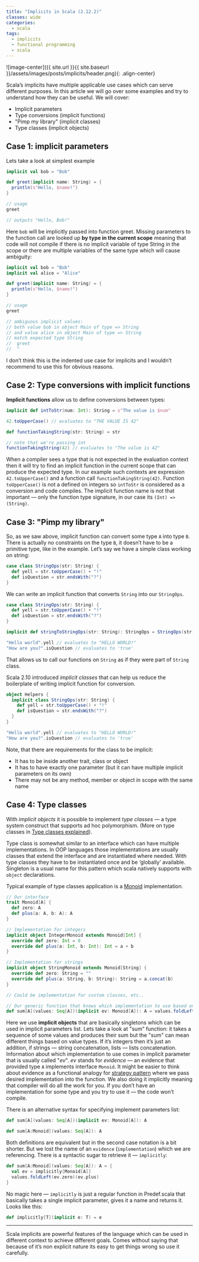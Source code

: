 ```yaml
---
title: "Implicits in Scala (2.12.2)"
classes: wide
categories:
  - scala
tags:
  - implicits
  - functional programming
  - scala
---
```


![image-center]({{ site.url }}{{ site.baseurl }}/assets/images/posts/implicits/header.png){: .align-center}

Scala’s implicits have multiple applicable use cases which can serve different purposes. In this article we will go over some examples and try to understand how they can be useful. We will cover:

* Implicit parameters
* Type conversions (implicit functions)
* "Pimp my library" (implicit classes)
* Type classes (implicit objects)

## Case 1: implicit parameters
Lets take a look at simplest example

```scala
implicit val bob = "Bob"

def greet(implicit name: String) = {
  println(s"Hello, $name!")
}

// usage
greet

// outputs "Hello, Bob!"
```

Here `bob` will be implicitly passed into function greet. Missing parameters to the function call are looked up **by type in the current scope** meaning that code will not compile if there is no implicit variable of type String in the scope or there are multiple variables of the same type which will cause ambiguity:

```scala
implicit val bob = "Bob"
implicit val alice = "Alice"

def greet(implicit name: String) = {
  println(s"Hello, $name!")
}

// usage
greet

// ambiguous implicit values:
// both value bob in object Main of type => String
// and value alice in object Main of type => String
// match expected type String
//  greet
//  ^
```

I don’t think this is the indented use case for implicits and I wouldn’t recommend to use this for obvious reasons.

## Case 2: Type conversions with implicit functions
**Implicit functions** allow us to define conversions between types:

```scala
implicit def intToStr(num: Int): String = s"The value is $num"

42.toUpperCase() // evaluates to "THE VALUE IS 42"

def functionTakingString(str: String) = str

// note that we're passing int
functionTakingString(42) // evaluates to "The value is 42"
```

When a compiler sees a type that is not expected in the evaluation context then it will try to find an implicit function in the current scope that can produce the expected type. In our example such contexts are expression `42.toUpperCase()` and a function call `functionTakingString(42)`. Function `toUpperCase()` is not a defined on integers so `intToStr` is considered as a conversion and code compiles. The implicit function name is not that important — only the function type signature, in our case its `(Int) => (String)`.

## Case 3: "Pimp my library"
So, as we saw above, implicit function can convert some type `A` into type `B`. There is actually no constraints on the type `B`, it doesn’t have to be a primitive type, like in the example. Let’s say we have a simple class working on string:

```scala
case class StringOps(str: String) {
  def yell = str.toUpperCase() + "!"
  def isQuestion = str.endsWith("?")
}
```

We can write an implicit function that converts `String` into our `StringOps`.

```scala
case class StringOps(str: String) {
  def yell = str.toUpperCase() + "!"
  def isQuestion = str.endsWith("?")
}

implicit def stringToStringOps(str: String): StringOps = StringOps(str)

"Hello world".yell // evaluates to "HELLO WORLD!"
"How are you?".isQuestion // evaluates to 'true'
```

That allows us to call our functions on `String` as if they were part of `String` class.

Scala 2.10 introduced _implicit classes_ that can help us reduce the boilerplate of writing implicit function for conversion.

```scala
object Helpers {
  implicit class StringOps(str: String) {
    def yell = str.toUpperCase() + "!"
    def isQuestion = str.endsWith("?")
  }
}

"Hello world".yell // evaluates to "HELLO WORLD!"
"How are you?".isQuestion // evaluates to 'true'
```

Note, that there are requirements for the class to be implicit:
* It has to be inside another trait, class or object
* It has to have exactly one parameter (but it can have multiple implicit parameters on its own)
* There may not be any method, member or object in scope with the same name

## Case 4: Type classes
With _implicit objects_ it is possible to implement _type classes_ — a type system construct that supports ad hoc polymorphism. (More on type classes in [Type classes explained](https://vvviiimmm.github.io/fp/typecalsses)).

Type class is somewhat similar to an interface which can have multiple implementations. In OOP languages those implementations are usually classes that extend the interface and are instantiated where needed. With type classes they have to be instantiated once and be ‘globally’ available. Singleton is a usual name for this pattern which scala natively supports with `object` declarations.

Typical example of type classes application is a [Monoid](https://en.wikipedia.org/wiki/Monoid) implementation.

```scala
// Our interface
trait Monoid[A] {
  def zero: A
  def plus(a: A, b: A): A
}

// Implementation for integers
implicit object IntegerMonoid extends Monoid[Int] {
  override def zero: Int = 0
  override def plus(a: Int, b: Int): Int = a + b
}

// Implementation for strings
implicit object StringMonoid extends Monoid[String] {
  override def zero: String = ""
  override def plus(a: String, b: String): String = a.concat(b)
}

// Could be implementation for custom classes, etc..

// Our generic function that knows which implementation to use based on type parameter 'A'
def sum[A](values: Seq[A])(implicit ev: Monoid[A]): A = values.foldLeft(ev.zero)(ev.plus)
```

Here we use **implicit objects** that are basically singletons which can be used in implicit parameters list. Lets take a look at "sum" function: it takes a sequence of some values and produces their sum but the "sum" can mean different things based on value types. If it’s integers then it’s just an addition, if strings — string concatenation, lists — lists concatenation. Information about which implementation to use comes in implicit parameter that is usually called "_ev_". _ev_ stands for _evidence_ — an evidence that provided type `A` implements interface `Monoid`. It might be easier to think about evidence as a functional analogy for [strategy pattern](https://en.wikipedia.org/wiki/Strategy_pattern) where we pass desired implementation into the function. We also doing it implicitly meaning that compiler will do all the work for you. If you don’t have an implementation for some type and you try to use it — the code won’t compile.

There is an alternative syntax for specifying implement parameters list:

```scala
def sum[A](values: Seq[A])(implicit ev: Monoid[A]): A

def sum[A:Monoid](values: Seq[A]): A
```

Both definitions are equivalent but in the second case notation is a bit shorter. But we lost the name of an `evidence` (`implementation`) which we are referencing. There is a syntactic sugar to retrieve it — `implicitly`:

```scala
def sum[A:Monoid](values: Seq[A]): A = {
  val ev = implicitly[Monoid[A]]
  values.foldLeft(ev.zero)(ev.plus)
}
```

No magic here — `implicitly` is just a regular function in Predef.scala that basically takes a single implicit parameter, gives it a name and returns it. Looks like this:

```scala
def implicitly[T](implicit e: T) = e 
```

---

Scala implicits are powerful features of the language which can be used in different context to achieve different goals. Comes without saying that because of it’s non explicit nature its easy to get things wrong so use it carefully.